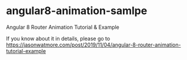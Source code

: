 # angular8-animation-samlpe

Angular 8 Router Animation Tutorial & Example

If you know about it in details, please go to https://jasonwatmore.com/post/2019/11/04/angular-8-router-animation-tutorial-example

